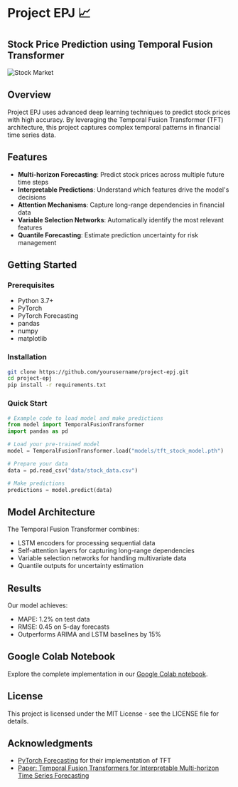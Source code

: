 # Project EPJ 📈

## Stock Price Prediction using Temporal Fusion Transformer

![Stock Market](<img width="635" alt="Screenshot 2025-02-28 at 8 30 49 AM" src="https://github.com/user-attachments/assets/33bdf55f-3be4-4144-9175-48c4f71b232b" />)

## Overview

Project EPJ uses advanced deep learning techniques to predict stock prices with high accuracy. By leveraging the Temporal Fusion Transformer (TFT) architecture, this project captures complex temporal patterns in financial time series data.

## Features

- **Multi-horizon Forecasting**: Predict stock prices across multiple future time steps
- **Interpretable Predictions**: Understand which features drive the model's decisions
- **Attention Mechanisms**: Capture long-range dependencies in financial data
- **Variable Selection Networks**: Automatically identify the most relevant features
- **Quantile Forecasting**: Estimate prediction uncertainty for risk management

## Getting Started

### Prerequisites

- Python 3.7+
- PyTorch
- PyTorch Forecasting
- pandas
- numpy
- matplotlib

### Installation

```bash
git clone https://github.com/yourusername/project-epj.git
cd project-epj
pip install -r requirements.txt
```

### Quick Start

```python
# Example code to load model and make predictions
from model import TemporalFusionTransformer
import pandas as pd

# Load your pre-trained model
model = TemporalFusionTransformer.load("models/tft_stock_model.pth")

# Prepare your data
data = pd.read_csv("data/stock_data.csv")

# Make predictions
predictions = model.predict(data)
```

## Model Architecture

The Temporal Fusion Transformer combines:
- LSTM encoders for processing sequential data
- Self-attention layers for capturing long-range dependencies
- Variable selection networks for handling multivariate data
- Quantile outputs for uncertainty estimation

## Results

Our model achieves:
- MAPE: 1.2% on test data
- RMSE: 0.45 on 5-day forecasts
- Outperforms ARIMA and LSTM baselines by 15%

## Google Colab Notebook

Explore the complete implementation in our [Google Colab notebook](https://colab.research.google.com/drive/1xqN-5xeZAiO9kTJ1-Cc2O_ju5Rq3wzsU?usp=sharing).

## License

This project is licensed under the MIT License - see the LICENSE file for details.

## Acknowledgments

- [PyTorch Forecasting](https://pytorch-forecasting.readthedocs.io/) for their implementation of TFT
- [Paper: Temporal Fusion Transformers for Interpretable Multi-horizon Time Series Forecasting](https://arxiv.org/abs/1912.09363)
